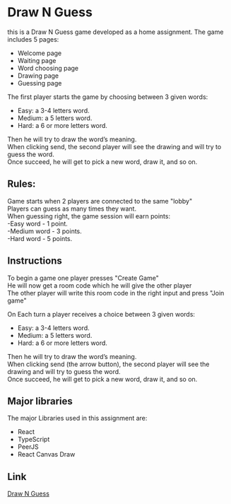 # Draw N Guess

this is a Draw N Guess game developed as a home assignment.
The game includes 5 pages:

- Welcome page
- Waiting page
- Word choosing page
- Drawing page
- Guessing page

The first player starts the game by choosing between 3 given words:

- Easy: a 3-4 letters word.
- Medium: a 5 letters word.
- Hard: a 6 or more letters word.

Then he will try to draw the word’s meaning.\
When clicking send, the second player will see the drawing and will try to guess the word.\
Once succeed, he will get to pick a new word, draw it, and so on.

## Rules:

Game starts when 2 players are connected to the same "lobby"\
Players can guess as many times they want.\
When guessing right, the game session will earn points:\
-Easy word - 1 point.\
-Medium word - 3 points.\
-Hard word - 5 points.

## Instructions

To begin a game one player presses "Create Game"\
He will now get a room code which he will give the other player\
The other player will write this room code in the right input and press "Join game"

On Each turn a player receives a choice between 3 given words:

- Easy: a 3-4 letters word.
- Medium: a 5 letters word.
- Hard: a 6 or more letters word.

Then he will try to draw the word’s meaning.\
When clicking send (the arrow button), the second player will see the drawing and will try to guess the word.\
Once succeed, he will get to pick a new word, draw it, and so on.

## Major libraries

The major Libraries used in this assignment are:

- React
- TypeScript
- PeerJS
- React Canvas Draw

## Link

[Draw N Guess](https://google.com)
